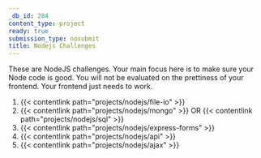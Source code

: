 ```yaml
---
_db_id: 284
content_type: project
ready: true
submission_type: nosubmit
title: Nodejs Challenges
---
```


These are NodeJS challenges. Your main focus here is to make sure your Node code is good. You will not be evaluated on the prettiness of your frontend. Your frontend just needs to work.

1. {{< contentlink path="projects/nodejs/file-io" >}}
2. {{< contentlink path="projects/nodejs/mongo" >}} OR {{< contentlink path="projects/nodejs/sql" >}}
3. {{< contentlink path="projects/nodejs/express-forms" >}}
4. {{< contentlink path="projects/nodejs/api" >}}
5. {{< contentlink path="projects/nodejs/ajax" >}}